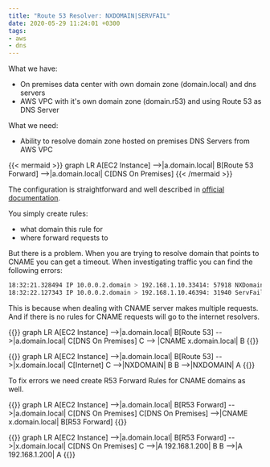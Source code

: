 ```yaml
---
title: "Route 53 Resolver: NXDOMAIN|SERVFAIL"
date: 2020-05-29 11:24:01 +0300
tags:
- aws
- dns
---
```


What we have:

- On premises data center with own domain zone (domain.local) and dns servers
- AWS VPC with it's own domain zone (domain.r53) and using Route 53 as DNS Server

What we need:

- Ability to resolve domain zone hosted on premises DNS Servers from AWS VPC

{{< mermaid >}}
graph LR
  A[EC2 Instance] -->|a.domain.local| B[Route 53 Forward] -->|a.domain.local| C[DNS On Premises]
{{< /mermaid >}}

The configuration is straightforward and well described in [official documentation](https://docs.aws.amazon.com/Route53/latest/DeveloperGuide/resolver.html).

You simply create rules:

- what domain this rule for
- where forward requests to

But there is a problem. When you are trying to resolve domain that points to CNAME you can get a timeout.
When investigating traffic you can find the following errors:

```sh
18:32:21.328494 IP 10.0.0.2.domain > 192.168.1.10.33414: 57918 NXDomain 0/0/0 (68)
18:32:22.127343 IP 10.0.0.2.domain > 192.168.1.10.46394: 31940 ServFail 0/0/0 (38)
```

This is because when dealing with CNAME server makes multiple requests.
And if there is no rules for CNAME requests will go to the internet resolvers.

{{<mermaid>}}
graph LR
  A[EC2 Instance] -->|a.domain.local| B[Route 53] -->|a.domain.local| C[DNS On Premises]
  C --> |CNAME x.domain.local| B
{{</mermaid>}}

{{<mermaid>}}
graph LR
  A[EC2 Instance] -->|a.domain.local| B[Route 53] -->|x.domain.local| C[Internet]
  C -->|NXDOMAIN| B
  B -->|NXDOMAIN| A
{{</mermaid>}}

To fix errors we need create R53 Forward Rules for CNAME domains as well.

{{<mermaid>}}
graph LR
  A[EC2 Instance] -->|a.domain.local| B[R53 Forward] -->|a.domain.local| C[DNS On Premises]
  C[DNS On Premises] -->|CNAME x.domain.local| B[R53 Forward]
{{</mermaid>}}

{{<mermaid>}}
graph LR
  A[EC2 Instance] -->|a.domain.local| B[R53 Forward] -->|x.domain.local| C[DNS On Premises]
  C -->|A 192.168.1.200| B
  B -->|A 192.168.1.200| A
{{</mermaid>}}

